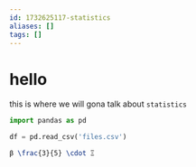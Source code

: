 ```yaml
---
id: 1732625117-statistics
aliases: []
tags: []
---
```


# hello

this is where we will gona talk about `statistics`

```python
import pandas as pd

df = pd.read_csv('files.csv')
```

```latex
β \frac{3}{5} \cdot Ξ
```
